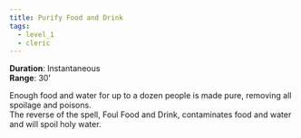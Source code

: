 ```yaml
---
title: Purify Food and Drink
tags:
  - level_1
  - cleric
---
```

**Duration**: Instantaneous  
**Range**: 30'  

Enough food and water for up to a dozen people is made pure, removing all spoilage and poisons.  
The reverse of the spell, Foul Food and Drink, contaminates food and water and will spoil holy water.
